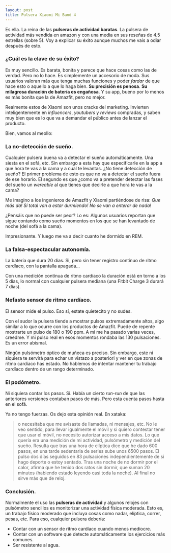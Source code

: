 ```yaml
---
layout: post
title: Pulsera Xiaomi Mi Band 4
---
```



<amp-img width="700" height="415" layout="responsive"
alt="Colores de la Xiaomi Mi Band 4" 
src="/assets/images/2019/12/14/mi-band-4-hdeader.jpg"></amp-img>

Es ella. La reina de las **pulseras de actividad baratas**. La pulsera de actividad más vendida en amazon y con una 
media en sus reseñas de 4.5 estrellas (sobre 5). Voy a explicar su éxito aunque muchos me vais a odiar después de esto.

### ¿Cuál es la clave de su éxito?

Es muy sencillo. Es barata, bonita y parece que hace cosas como las de verdad. Pero no lo hace. Es simplemente un 
accesorio de moda. Sus usuarios valoran más que tenga muchas funciones y poder *fardar* de que hace esto o aquello
a que lo haga bien. **Su precisión es penosa**. **Su milagrosa duración de batería es engañosa**. Y su app, bueno
por lo menos es más bonita que la de Amazfit, pero no mejor.

Realmente estos de Xiaomi son unos cracks del marketing. Invierten inteligentemente en *influencers*, *youtubers* y *reviews* 
compradas, y saben muy bien que es lo que va a demandar el público antes de lanzar el producto.

Bien, vamos al meollo:


### La no-detección de sueño.

Cualquier pulsera buena va a detectar el sueño automáticamente. Una siesta en el sofá, etc. Sin embargo a esta hay que
especificarle en la app a que hora te vas a la cama y a cual te levantas. ¿No tiene detección de sueño? El primer 
problema de esto es que no va a detectar el sueño fuera de ese horario. El segundo es que ¿como va a pretender 
detectar las fases del sueño un *wereable* al que tienes que decirle a que hora te vas a la cama?

Me imagino a los ingenieros de Amazfit y Xiaomi partiéndose de risa: *Que más da! Si total van a estar durmiendo! No se 
van a enterar de nada!*

¿Pensáis que no puede ser peor? Lo es: Algunos usuarios reportan que sigue contando como sueño momentos en los que 
se han levantado de noche (del sofá a la cama).

Impresionante. Y luego me va a decir cuanto he dormido en REM. 


### La falsa-espectacular autonomía.

La batería que dura 20 días. Si, pero sin tener registro contínuo de ritmo cardíaco, con la pantalla apagada...

Con una medición contínua de ritmo cardíaco la duración está en torno a los 5 días, lo normal con cualquier pulsera mediana
(una Fitbit Charge 3 durará 7 días).


### Nefasto sensor de ritmo cardíaco.

El sensor mide el pulso. Eso sí, estate quietecito y no sudes. 

Con el sudor la pulsera tiende a mostrar pulsos extremadamente altos, algo similar a lo que ocurre con los productos 
de Amazfit. Puede de repente mostrarte un pulso de 180 o 190 ppm. A mi me ha pasado varias veces, creedme. Y mi pulso 
real en esos momentos rondaba las 130 pulsaciones. Es un error abismal.  

Ningún pulsómetro óptico de muñeca es preciso. Sin embargo, este ni siquiera te servirá para echar
un vistazo a posteriori y ver en que zonas de ritmo cardíaco has estado. No hablemos de intentar mantener tu
trabajo cardíaco dentro de un rango determinado.


### El podómetro.

Ni siquiera contar los pasos. Si. Había un cierto *run-run* de que las anteriores versiones contaban pasos de más. 
Pero esta cuenta pasos hasta en el sofá. 

Ya no tengo fuerzas. Os dejo esta opinión real. En xataka:

> o necesitaba que me avisaste de llamadas, ni mensajes, etc. No le veo sentido, para llevar igualmente el móvil y
 si quiero contestar tener que usar el móvil, no necesito autorizar acceso a mis datos. Lo que quería era una medición 
 de mi actividad, pulsómetro y medición del sueño. Resulta que tras una hora de elíptica dice que he dado 600 pasos,
 en una tarde sedentaria de series sube unos 6500 pasos. El pulso dos días seguidos en 83 pulsaciones 
 independientemente de si hago deporte o estoy sentado. Tras una noche de no dormir por el calor, 
 afirma que he tenido dos ratos sin dormir, que suman 20 minutos (habiendo estado leyendo casi toda la noche). 
 Al final no sirve más que de reloj.
 
  
### Conclusión.

Normalmente el uso las **pulseras de actividad** y algunos relojes con pulsómetro sencillos es monitorizar una
actividad física moderada. Esto es, un trabajo físico moderado que incluya cosas como nadar, elíptica, correr, pesas, etc.
Para eso, cualquier pulsera debería:


* Contar con un sensor de ritmo cardíaco cuando menos mediocre.
* Contar con un software que detecte automáticamente los ejercicios más comunes.
* Ser resistente al agua.
